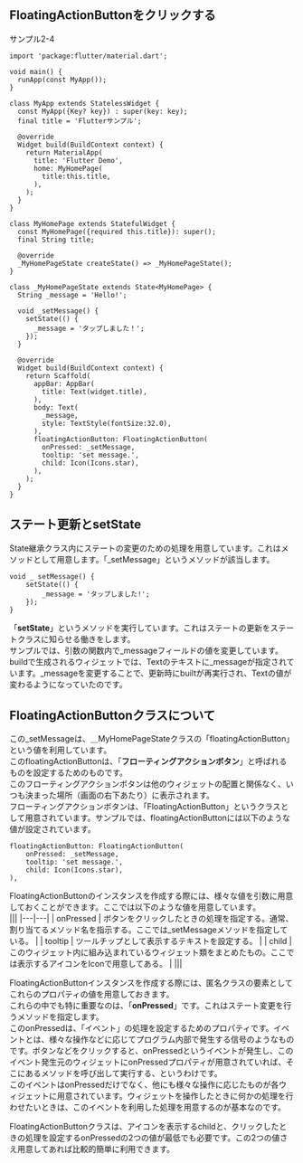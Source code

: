 ## FloatingActionButtonをクリックする
サンプル2-4
```
import 'package:flutter/material.dart';

void main() {
  runApp(const MyApp());
}

class MyApp extends StatelessWidget {
  const MyApp({Key? key}) : super(key: key);
  final title = 'Flutterサンプル';

  @override
  Widget build(BuildContext context) {
    return MaterialApp(
      title: 'Flutter Demo',
      home: MyHomePage(
        title:this.title,
      ),
    );
  }
}

class MyHomePage extends StatefulWidget {
  const MyHomePage({required this.title}): super();
  final String title;

  @override
  _MyHomePageState createState() => _MyHomePageState();
}

class _MyHomePageState extends State<MyHomePage> {
  String _message = 'Hello!';

  void _setMessage() {
    setState(() {
      _message = 'タップしました！';
    });
  }

  @override
  Widget build(BuildContext context) {
    return Scaffold(
      appBar: AppBar(
        title: Text(widget.title),
      ),
      body: Text(
        _message,
        style: TextStyle(fontSize:32.0),
      ),
      floatingActionButton: FloatingActionButton(
        onPressed: _setMessage,
        tooltip: 'set message.',
        child: Icon(Icons.star),
      ),
    );
  }
}
```
## ステート更新とsetState
State継承クラス内にステートの変更のための処理を用意しています。これはメソッドとして用意します。「_setMessage」というメソッドが該当します。
```
void _ setMessage() {
    setState(() {
        _message = 'タップしました!';
    });
}
```
「**setState**」というメソッドを実行しています。これはステートの更新をステートクラスに知らせる働きをします。  
サンプルでは、引数の関数内で_messageフィールドの値を変更しています。buildで生成されるウィジェットでは、Textのテキストに_messageが指定されています。_messageを変更することで、更新時にbuiltが再実行され、Textの値が変わるようになっていたのです。
## FloatingActionButtonクラスについて
この_setMessageは、＿MyHomePageStateクラスの「floatingActionButton」という値を利用しています。  
このfloatingActionButtonは、「**フローティングアクションボタン**」と呼ばれるものを設定するためのものです。  
このフローティングアクションボタンは他のウィジェットの配置と関係なく、いつも決まった場所（画面の右下あたり）に表示されます。  
フローティングアクションボタンは、「FloatingActionButton」というクラスとして用意されています。サンプルでは、floatingActionButtonには以下のような値が設定されています。
```
floatingActionButton: FloatingActionButton(
    onPressed: _setMessage,
    tooltip: 'set message.',
    child: Icon(Icons.star),
),
```
FloatingActionButtonのインスタンスを作成する際には、様々な値を引数に用意しておくことができます。ここでは以下のような値を用意しています。  
|||
|---|---|
| onPressed | ボタンをクリックしたときの処理を指定する。通常、割り当てるメソッド名を指示する。ここでは_setMessageメソッドを指定している。 |
| tooltip | ツールチップとして表示するテキストを設定する。 |
| child | このウィジェット内に組み込まれているウィジェット類をまとめたもの。ここでは表示するアイコンをIconで用意してある。 |
|||

FloatingActionButtonインスタンスを作成する際には、匿名クラスの要素としてこれらのプロパティの値を用意しておきます。  
これらの中でも特に重要なのは、「**onPressed**」です。これはステート変更を行うメソッドを指定します。  
このonPressedは、「イベント」の処理を設定するためのプロパティです。イベントとは、様々な操作などに応じてプログラム内部で発生する信号のようなものです。ボタンなどをクリックすると、onPressedというイベントが発生し、このイベント発生元のウィジェットにonPressedプロパティが用意されていれば、そこにあるメソッドを呼び出して実行する、というわけです。  
このイベントはonPressedだけでなく、他にも様々な操作に応じたものが各ウィジェットに用意されています。ウィジェットを操作したときに何かの処理を行わせたいときは、このイベントを利用した処理を用意するのが基本なのです。

FloatingActionButtonクラスは、アイコンを表示するchildと、クリックしたときの処理を設定するonPressedの2つの値が最低でも必要です。この2つの値さえ用意してあれば比較的簡単に利用できます。